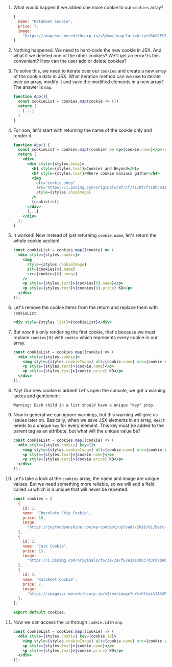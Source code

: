 1. What would happen if we added one more cookie to our `cookies` array?

   ```javascript
   {
     name: "Katakeet Cookie",
     price: 7,
     image:
       "https://imagesvc.meredithcorp.io/v3/mm/image?url=https%3A%2F%2Fassets.marthastewart.com%2Fstyles%2Fwmax-750%2Fd34%2Feaster-chick-egg-cookies-102921707%2Feaster-chick-egg-cookies-102921707_horiz.jpg%3Fitok%3DUBZfwNLI"
   }
   ```

2. Nothing happened. We need to hard-code the new cookie in JSX. And what if we deleted one of the other cookies? We'll get an error! Is this convenient? How can the user add or delete cookies?

3. To solve this, we need to iterate over our `cookies` and create a new array of the cookie data in JSX. What iteration method can we use to iterate over an array, modify it and save the modified elements in a new array? The answer is `map`.

   ```jsx
   function App(){
     const cookieList = cookies.map(cookie => ())
     return (
       [...]
     )
   }
   ```

4. For now, let's start with returning the name of the cookie only and render it.

   ```jsx
   function App() {
     const cookieList = cookies.map((cookie) => <p>{cookie.name}</p>);
     return (
       <div>
         <div style={styles.body}>
           <h1 style={styles.text}>Cookies and Beyond</h1>
           <h4 style={styles.text}>Where cookie maniacs gather</h4>
           <img
             alt="cookie shop"
             src="https://i.pinimg.com/originals/8f/cf/71/8fcf719bce331fe39d7e31ebf07349f3.jpg"
             style={styles.shopImage}
           />
           {cookieList}
         </div>
         [...]
       </div>
     );
   }
   ```

5. It worked! Now instead of just returning `cookie.name`, let's return the whole cookie section!

   ```jsx
   const cookieList = cookies.map((cookie) => (
     <div style={styles.cookie}>
       <img
         style={styles.cookieImage}
         alt={cookies[0].name}
         src={cookies[0].image}
       />
       <p style={styles.text}>{cookies[0].name}</p>
       <p style={styles.text}>{cookies[0].price} KD</p>
     </div>
   ));
   ```

6. Let's remove the cookie items from the return and replace them with `cookieList`:

   ```jsx
   <div style={styles.list}>{cookieList}</div>
   ```

7. But now it's only rendering the first cookie, that's because we must replace `cookies[0]` with `cookie` which represents every cookie in our array.

   ```jsx
   const cookieList = cookies.map((cookie) => (
     <div style={styles.cookie}>
       <img style={styles.cookieImage} alt={cookie.name} src={cookie.image} />
       <p style={styles.text}>{cookie.name}</p>
       <p style={styles.text}>{cookie.price} KD</p>
     </div>
   ));
   ```

8. Yay! Our new cookie is added! Let's open the console, we got a warning ladies and gentlemen:

   `Warning: Each child in a list should have a unique "key" prop.`

9. Now in general we can ignore warnings, but this warning will give us issues later on. Basically, when we save JSX elements in an array, `React` needs to a unique `key` for every element. This key must be added to the parent tag as an attribute, but what will the unique value be?

   ```jsx
   const cookieList = cookies.map((cookie) => (
     <div style={styles.cookie} key={}>
       <img style={styles.cookieImage} alt={cookie.name} src={cookie.image} />
       <p style={styles.text}>{cookie.name}</p>
       <p style={styles.text}>{cookie.price} KD</p>
     </div>
   ));
   ```

10. Let's take a look at the `cookies` array, the name and image are unique values. But we need something more reliable, so we will add a field called `id` which is a unique that will never be repeated.

    ```javascript
    const cookies = [
      {
        id: 1,
        name: "Chocolate Chip Cookie",
        price: 10,
        image:
          "https://joyfoodsunshine.com/wp-content/uploads/2016/01/best-chocolate-chip-cookies-recipe-ever-no-chilling-1.jpg",
      },
      {
        id: 2,
        name: "Cute Cookie",
        price: 15,
        image:
          "https://i.pinimg.com/originals/f6/3e/2a/f63e2a1cd0c7d3c0ab9cd277d3f32050.jpg",
      },
      {
        id: 3,
        name: "Katakeet Cookie",
        price: 7,
        image:
          "https://imagesvc.meredithcorp.io/v3/mm/image?url=https%3A%2F%2Fassets.marthastewart.com%2Fstyles%2Fwmax-750%2Fd34%2Feaster-chick-egg-cookies-102921707%2Feaster-chick-egg-cookies-102921707_horiz.jpg%3Fitok%3DUBZfwNLI",
      },
    ];

    export default cookies;
    ```

11. Now we can access the `id` through `cookie.id` in `map`.

    ```jsx
    const cookieList = cookies.map((cookie) => (
      <div style={styles.cookie} key={cookie.id}>
        <img style={styles.cookieImage} alt={cookie.name} src={cookie.image} />
        <p style={styles.text}>{cookie.name}</p>
        <p style={styles.text}>{cookie.price} KD</p>
      </div>
    ));
    ```